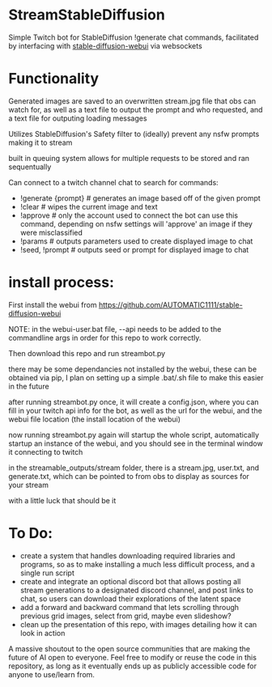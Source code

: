 # StreamStableDiffusion
Simple Twitch bot for StableDiffusion !generate chat commands, facilitated by interfacing with [stable-diffusion-webui](https://github.com/AUTOMATIC1111/stable-diffusion-webui) via websockets

# Functionality

Generated images are saved to an overwritten stream.jpg file that obs can watch for, as well as a text file to output the prompt and who requested, and a text file for outputing loading messages

Utilizes StableDiffusion's Safety filter to (ideally) prevent any nsfw prompts making it to stream

built in queuing system allows for multiple requests to be stored and ran sequentually


Can connect to a twitch channel chat to search for commands:
- !generate {prompt} # generates an image based off of the given prompt
- !clear             # wipes the current image and text
- !approve           # only the account used to connect the bot can use this command, depending on nsfw settings will 'approve' an image if they were misclassified
- !params            # outputs parameters used to create displayed image to chat
- !seed, !prompt     # outputs seed or prompt for displayed image to chat

# install process: 
First install the webui from https://github.com/AUTOMATIC1111/stable-diffusion-webui

NOTE: in the webui-user.bat file, --api needs to be added to the commandline args in order for this repo to work correctly.

Then download this repo and run streambot.py

there may be some dependancies not installed by the webui, these can be obtained via pip, I plan on setting up a simple .bat/.sh file to make this easier in the future

after running streambot.py once, it will create a config.json, where you can fill in your twitch api info for the bot, as well as the url for the webui, and the webui file location (the install location of the webui)

now running streambot.py again will startup the whole script, automatically startup an instance of the webui, and you should see in the terminal window it connecting to twitch

in the streamable_outputs/stream folder, there is a stream.jpg, user.txt, and generate.txt, which can be pointed to from obs to display as sources for your stream

with a little luck that should be it

# To Do:
- create a system that handles downloading required libraries and programs, so as to make installing a much less difficult process, and a single run script
- create and integrate an optional discord bot that allows posting all stream generations to a designated discord channel, and post links to chat, so users can download their explorations of the latent space
- add a forward and backward command that lets scrolling through previous grid images, select from grid, maybe even slideshow?
- clean up the presentation of this repo, with images detailing how it can look in action


A massive shoutout to the open source communities that are making the future of AI open to everyone.
Feel free to modify or reuse the code in this repository, as long as it eventually ends up as publicly accessible code for anyone to use/learn from.
